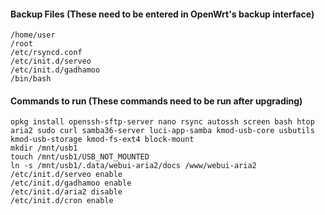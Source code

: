 #### Backup Files (These need to be entered in OpenWrt's backup interface)
```
/home/user
/root
/etc/rsyncd.conf
/etc/init.d/serveo
/etc/init.d/gadhamoo
/bin/bash
```

#### Commands to run (These commands need to be run after upgrading)
```
opkg install openssh-sftp-server nano rsync autossh screen bash htop aria2 sudo curl samba36-server luci-app-samba kmod-usb-core usbutils kmod-usb-storage kmod-fs-ext4 block-mount
mkdir /mnt/usb1
touch /mnt/usb1/USB_NOT_MOUNTED
ln -s /mnt/usb1/.data/webui-aria2/docs /www/webui-aria2
/etc/init.d/serveo enable
/etc/init.d/gadhamoo enable
/etc/init.d/aria2 disable
/etc/init.d/cron enable
```
